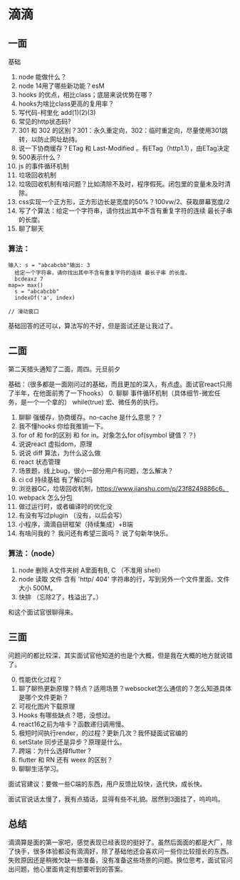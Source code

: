 # 滴滴

## 一面
基础
1. node 能做什么？
2. node 14用了哪些新功能？esM
3. hooks 的优点，相比class；底层来说优势在哪？
4. hooks为啥比class更高的复用率？
5. 写代码-柯里化 add(1)(2)(3)
6. 常见的http状态码?
7. 301 和 302 的区别？301：永久重定向，302：临时重定向，尽量使用301跳转，以防止网址劫持。
8. 说一下协商缓存？ETag 和 Last-Modified 。有ETag（http1.1），由ETag决定
9. 500表示什么？
10. js 的事件循环机制
11. 垃圾回收机制
12. 垃圾回收机制有啥问题？比如清除不及时，程序假死。闭包里的变量未及时清除。
13. css实现一个正方形，正方形边长是宽度的50%？100vw/2、获取屏幕宽度/2
14. 写了个算法：给定一个字符串，请你找出其中不含有重复字符的连续 最长子串 的长度。
15. 聊了聊天

### 算法：
```
输入: s = "abcabcbb"输出: 3
  给定一个字符串，请你找出其中不含有重复字符的连续 最长子串 的长度。
  bcdeaxz 7
map=> max()
  s = "abcabcbb"
  indexOf('a', index)
```
```
// 滑动窗口

```
基础回答的还可以，算法写的不好，但是面试还是让我过了。

## 二面
第二天猎头通知了二面，周四。元旦前夕

基础：（很多都是一面刚问过的基础，而且更加的深入，有点虚。面试官react只用了半年，在他面前秀了一下hooks）
0. 聊聊 事件循环机制（具体细节-微宏任务，是一个一个拿的） while(true) 宏、微任务的执行。
1. 聊聊 强缓存，协商缓存。no-cache 是什么意思？？
2. 我不懂hooks 你给我推销一下。
3. for of 和 for的区别  和 for in。对象怎么for of(symbol 键值？？)
4. 说说react 虚拟dom，原理
5. 说说 diff 算法，为什么这么做
6. react 状态管理
7. 场景题，线上bug，很小一部分用户有问题，怎么解决？
8. ci cd 持续基础 有了解过吗
9. 浏览器GC，垃圾回收机制，https://www.jianshu.com/p/23f8249886c6。
10. webpack 怎么分包
11. 做过运行时，或者编译时的优化没
12. 有没有写过plugin （没有，以后会写）
13. 小程序，滴滴自研框架（持续集成）+B端
14. 有啥问我的？
我问还有希望三面吗？
说了句新年快乐。

### 算法：（node）
1. node 删除 A文件夹树 A里面有B, C （不准用 shell）
2. node 读取 文件 含有 'http/ 404' 字符串的行，写到另外一个文件里面。文件大小 500M。
3. 快排 （忘除2了，栈溢出了。）


和这个面试官很聊得来。

## 三面

问题问的都比较深，其实面试官他知道的也是个大概，但是我在大概的地方就说错了。

0. 性能优化过程？
1. 聊了聊热更新原理？特点？适用场景？websocket怎么通信的？怎么知道具体是哪个文件更新？
2. 可视化图片下载原理
3. Hooks 有哪些缺点？嗯，没想过。
4. react16之前为啥卡？函数递归调用慢。
5. 极短时间执行render，的过程？更新几次？我怀疑面试官编的
6. setState 同步还是异步？原理是什么。
7. 跨端：为什么选择flutter？
8. flutter 和 RN 还有 weex 的区别？
9. 聊聊生活学习。

面试官建议：要做一些C端的东西，用户反馈比较快，迭代快，成长快。  

面试官说话太慢了，我有点插话，显得有些不礼貌。居然到3面挂了，呜呜呜。

## 总结

滴滴算是面的第一家吧，感觉表现已经表现的挺好了。虽然后面面的都是大厂，除了快手，很多体验都没有滴滴好，除了基础他还会喜欢问一些你比较擅长的东西。失败原因还是稍微欠缺一些准备，没有准备这些场景的问题。换位思考，面试官问出问题，他心里面肯定有想要听到的答案。
